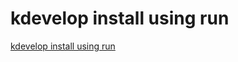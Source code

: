 # kdevelop install using run
[kdevelop install using run](https://aiwithcloud.com/2022/09/16/kdevelop_install_using_run/)